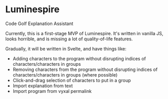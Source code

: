 # Luminespire
 Code Golf Explanation Assistant


Currently, this is a first-stage MVP of Luminespire. It's written in vanilla JS, looks horrible, and is missing a lot of quality-of-life features.

Gradually, it will be written in Svelte, and have things like:

- Adding characters to the program without disrupting indices of characters/characters in groups
- Removing characters from the program without disrupting indices of characters/characters in groups (where possible)
- Click-and-drag selection of characters to put in a group
- Import explanation from text
- Import program from vyxal permalink
